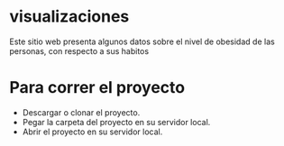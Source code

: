 # visualizaciones
Este sitio web presenta algunos datos sobre el nivel de obesidad de las personas, con respecto a sus habitos

# Para correr el proyecto
- Descargar o clonar el proyecto.
- Pegar la carpeta del proyecto en su servidor local.
- Abrir el proyecto en su servidor local.
